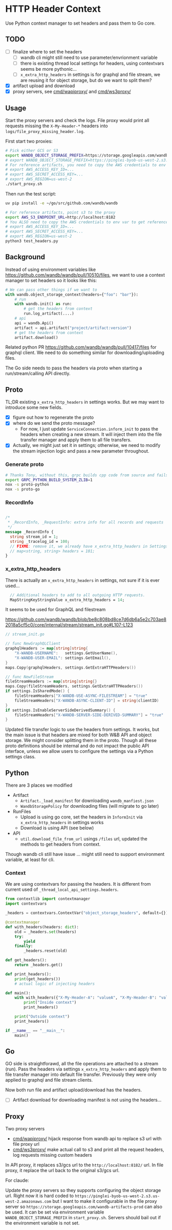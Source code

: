 # HTTP Header Context

Use Python context manager to set headers and pass them to Go core.

## TODO

- [ ] finalize where to set the headers
  - [ ] wandb cli might still need to use parameter/envrionment variable
  - [ ] there is existing thread local settings for headers, using contextvars seems be more pythonic...
  - [ ] `x_extra_http_headers` in settings is for graphql and file stream, we are reusing it for object storage, but do we want to split them?
- [x] artifact upload and download
- [x] proxy servers, see [cmd/wapiproxy/](cmd/wapiproxy/) and [cmd/ws3proxy/](cmd/ws3proxy/)

## Usage

Start the proxy servers and check the logs.
File proxy would print all requests missing the `X-My-Header-*` headers into `logs/file_proxy_missing_header.log`.

First start two proxies:

```bash
# Pick either GCS or S3
export WANDB_OBJECT_STORAGE_PREFIX=https://storage.googleapis.com/wandb-artifacts-prod
# export WANDB_OBJECT_STORAGE_PREFIX=https://pinglei-byob-us-west-2.s3.us-west-2.amazonaws.com
# For reference artifacts, you need to copy the AWS credentials to env var
# export AWS_ACCESS_KEY_ID=...
# export AWS_SECRET_ACCESS_KEY=...
# export AWS_REGION=us-west-2
./start_proxy.sh
```

Then run the test script:

```bash
uv pip install -e ~/go/src/github.com/wandb/wandb

# For reference artifacts, point s3 to the proxy
export AWS_S3_ENDPOINT_URL=http://localhost:8182
# You ALSO need to copy the AWS credentials to env var to get reference artifact to work
# export AWS_ACCESS_KEY_ID=...
# export AWS_SECRET_ACCESS_KEY=...
# export AWS_REGION=us-west-2
python3 test_headers.py
```

## Background

Instead of using environment variables like https://github.com/wandb/wandb/pull/10510/files,
we want to use a context manager to set headers so it looks like this:

```python
# We can pass other things if we want to
with wandb.object_storage_context(headers={"foo": "bar"}):
    # run
    with wandb.init() as run:
        # get the headers from context
        run.log_artifact(....)
    # api
    api = wandb.Api()
    artifact = api.artifact("project/artifact:version")
    # get the headers from context
    artifact.download()
```

Related python PR https://github.com/wandb/wandb/pull/10417/files for graphql client.
We need to do something similar for downloading/uploading files.

The Go side needs to pass the headers via proto when starting a run/stream/calling API directly.

## Proto

TL;DR existing `x_extra_http_headers` in settings works. But we may want to introduce some new fields.

- [x] figure out how to regenerate the proto
- [x] where do we send the proto message?
  - For now, I just update `ServiceConnection.inform_init` to pass the headers when creating a new stream. It will inject them into the file transfer manager and apply them to all file transfers.
- [x] Actually, we might just set it in settings; otherwise, we need to modify the stream injection logic and pass a new parameter throughout.

### Generate proto

```bash
# Thanks Tony, without this, grpc builds cpp code from source and fails...
export GRPC_PYTHON_BUILD_SYSTEM_ZLIB=1
nox -s proto-python
nox -s proto-go
```

### RecordInfo

```proto

/*
 * _RecordInfo, _RequestInfo: extra info for all records and requests
 */
message _RecordInfo {
  string stream_id = 1;
  string _tracelog_id = 100;
  // FIXME: remove it, we already have x_extra_http_headers in Settings
  // map<string, string> headers = 101;
}
```

### x_extra_http_headers

There is actually an `x_extra_http_headers` in settings, not sure if it is ever used...

```proto
  // Additional headers to add to all outgoing HTTP requests.
  MapStringKeyStringValue x_extra_http_headers = 14;
```

It seems to be used for GraphQL and filestream

https://github.com/wandb/wandb/blob/be8c808bd8ce7d6db6a5e2c703ae82018a5cf5c0/core/internal/stream/stream_init.go#L107-L123

```go
// stream_init.go

// func NewGraphQLClient
graphqlHeaders := map[string]string{
    "X-WANDB-USERNAME":   settings.GetUserName(),
    "X-WANDB-USER-EMAIL": settings.GetEmail(),
}
maps.Copy(graphqlHeaders, settings.GetExtraHTTPHeaders())

// func NewFileStream
fileStreamHeaders := map[string]string{}
maps.Copy(fileStreamHeaders, settings.GetExtraHTTPHeaders())
if settings.IsSharedMode() {
    fileStreamHeaders["X-WANDB-USE-ASYNC-FILESTREAM"] = "true"
    fileStreamHeaders["X-WANDB-ASYNC-CLIENT-ID"] = string(clientID)
}
if settings.IsEnableServerSideDerivedSummary() {
    fileStreamHeaders["X-WANDB-SERVER-SIDE-DERIVED-SUMMARY"] = "true"
}

```

Updated file transfer logic to use the headers from settings.
It works, but the main issue is that headers are mixed for both W&B API and object storage.
We might consider splitting them in the proto. Though all these proto definitions
should be internal and do not impact the public API interface,
unless we allow users to configure the settings via a Python settings class.

## Python

There are 3 places we modified

- Artifact
  - `Artifact._load_manifest` for downloading `wandb_manfiest.json`
  - `WandbStoragePolicy` for downloading files (will migrate to go later)
- RunFiles
  - Upload is using go core, set the headers in `InformInit` via `x_extra_http_headers` in settings works
  - Download is using API (see below)
- API
  - `util.download_file_from_url` usings `/files` url, updated the methods to get headers from context.

Though wandb cli still have issue ... might still need to support environment variable, at least for cli.

### Context

We are using contextvars for passing the headers.
It is different from current used of `_thread_local_api_settings.headers`.

```python
from contextlib import contextmanager
import contextvars

_headers = contextvars.ContextVar("object_storage_headers", default={})

@contextmanager
def with_headers(headers: dict):
    old = _headers.set(headers)
    try:
        yield
    finally:
        _headers.reset(old)

def get_headers():
    return _headers.get()

def print_headers():
    print(get_headers())
    # actual logic of injecting headers

def main():
    with with_headers({"X-My-Header-A": "valueA", "X-My-Header-B": "valueB"}):
        print("Inside context")
        print_headers()

    print("Outside context")
    print_headers()

if __name__ == "__main__":
    main()
```

## Go

GO side is straightforawd, all the file operations are attached to a stream (run).
Pass the headers via settings `x_extra_http_headers` and apply them to file transfer manager into default file transfer.
Previously they were only applied to graphql and file stream clients.

Now both run file and artifact upload/download has the headers.

- [ ] Artifact download for downloading manifest is not using the headers...

## Proxy

Two proxy servers

- [cmd/wapiproxy/](cmd/wapiproxy/) hijack response from wandb api to replace s3 url with file proxy url
- [cmd/ws3proxy/](cmd/ws3proxy/) make actual call to s3 and print all the request headers, log requests missing custom headers

In API proxy, it replaces s3/gcs url to the `http://localhost:8182/` url.
In file proxy, it replace the url back to the original s3/gcs url.

For claude:

Update the proxy servers so they supports configuring the object storage url.
Right now it is hard coded to `https://pinglei-byob-us-west-2.s3.us-west-2.amazonaws.com` but I want to make it configurable in the file proxy server so `https://storage.googleapis.com/wandb-artifacts-prod` can also be used.
It can be set via environment variable `WANDB_OBJECT_STORAGE_PREFIX` in `start_proxy.sh`.
Servers should bail out if the environment variable is not set.
